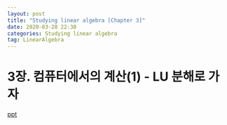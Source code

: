 ```yaml
---
layout: post
title: "Studying linear algebra [Chapter 3]"
date: 2020-03-28 22:30
categories: Studying linear algebra
tag: LinearAlgebra
---
```


# 3장. 컴퓨터에서의 계산(1) - LU 분해로 가자

[ppt](https://star6973.github.io/reveal.js/test/examples/embedded-media.html)
